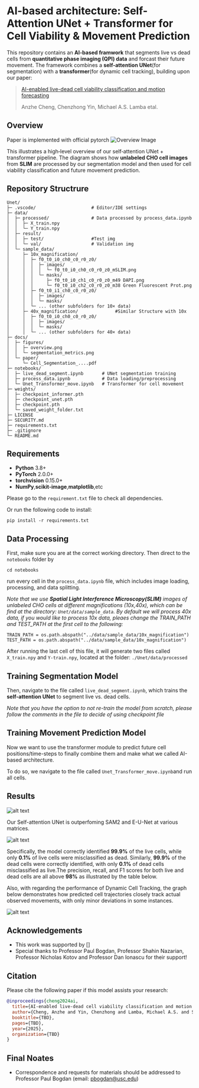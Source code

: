 # AI-based architecture: Self-Attention UNet + Transformer for Cell Viability & Movement Prediction
This repository contains an **AI-based framwork** that segments live vs dead cells from **quantitative phase imaging (QPI) data**
and forcast their future movement. The framework combines a **self-attention UNet**(for segmentation) with a **transformer**(for dynamic cell tracking),
building upon our paper:
>[AI-enabled live-dead cell viability classification and
motion forecasting](https://arxiv.org/pdf/2312.13311)
>
>Anzhe Cheng, Chenzhong Yin, Michael A.S. Lamba etal.

## Overview
Paper is implemented with official pytorch
![Overview Image](docs/figures/overview.png?raw=true "Overview workflow of the proposed architecture")

This illustrates a high‐level overview of our self‐attention UNet + transformer pipeline. The diagram shows how **unlabeled CHO cell images** from
**SLIM** are processed by our segmentation model and then used for cell viability classification and future movement prediction.

## Repository Structrure
```
Unet/
├─ .vscode/                     # Editor/IDE settings
├─ data/
│  ├─ processed/                # Data processed by process_data.ipynb
│  │  ├─ X_train.npy
│  │  └─ Y_train.npy
│  ├─ result/
│  │  ├─ test/                  #Test img
│  │  └─ val/                   # Validation img
│  └─ sample_data/
│     ├─ 10x_magnification/   
│     │  ├─ f0_t0_i0_ch0_c0_r0_z0/
│     │  │  ├─ images/
│     │  │  │  └─ f0_t0_i0_ch0_c0_r0_z0_mSLIM.png
│     │  │  └─ masks/
│     │  │     ├─ f0_t0_i0_ch1_c0_r0_z0_m49 DAPI.png
│     │  │     └─ f0_t0_i0_ch2_c0_r0_z0_m38 Green Fluorescent Prot.png
│     │  ├─ f0_t0_i1_ch0_c0_r0_z0/
│     │  │  ├─ images/
│     │  │  └─ masks/
│     │  └─ ... (other subfolders for 10× data)
│     ├─ 40x_magnification/              #Similar Structure with 10x
│     │  ├─ f0_t0_i0_ch0_c0_r0_z0/
│     │  │  ├─ images/
│     │  │  └─ masks/
│     │  └─ ... (other subfolders for 40× data)
├─ docs/
│  ├─ figures/                
│  │  ├─ overview.png
│  │  └─ segmentation_metrics.png
│  └─ paper/
│     └─ Cell_Segmentation_....pdf
├─ notebooks/
│  ├─ live_dead_segment.ipynb       # UNet segmentation training
│  ├─ process_data.ipynb            # Data loading/preprocessing
│  └─ Unet_Transformer_move.ipynb   # Transformer for cell movement
├─ weights/
│  ├─ checkpoint_informer.pth
│  ├─ checkpoint_unet.pth
│  ├─ checkpoint.pth
│  └─ saved_weight_folder.txt
├─ LICENSE
├─ SECURITY.md
├─ requirements.txt
├─ .gitignore
└─ README.md

```
## Requirements
* **Python** 3.8+
* **PyTorch** 2.0.0+
* **torchvision** 0.15.0+
*  **NumPy**,**scikit-image**,**matplotlib**,etc
  
Please go to the `requirement.txt` file to check all dependencies.

Or run the following code to install:
```
pip install -r requirements.txt
```
## Data Processing
First, make sure you are at the correct working directory. Then direct to the `notebooks` folder by
```
cd notebooks
```

run every cell in the `process_data.ipynb` file, which includes image loading, processing, and data splitting. 

*Note that we use **Spatial Light Interference Microscopy(SLIM)** images of unlabeled CHO cells at different magnifications (10x,40x), which can
be find at the directory: `Unet/data/sample_data`. By default we will process 40x data, if you would like to process 10x data, pleaes change the 
TRAIN_PATH and TEST_PATH at the first cell to the following:*
```
TRAIN_PATH = os.path.abspath("../data/sample_data/10x_magnification") 
TEST_PATH = os.path.abspath("../data/sample_data/10x_magnification") 
```

After running the last cell of this file,
it will generate two files called `X_train.npy` and `Y-train.npy`, located at the folder: `./Unet/data/processed`


## Training Segmentation Model

Then, navigate to the file called `live_dead_segment.ipynb`, which trains the **self-attention UNet** to segment live vs. dead cells.

*Note that you have the option to not re-train the model from scratch, please follow the comments in the file to decide of using checkpoint file*

## Training Movement Prediction Model

Now we want to use the transformer module to predict future cell positions/time-steps to finally combine them and make what we called AI-based architecture.

To do so, we navigate to the file called `Unet_Transformer_move.ipynb`and run all cells.

## Results

![alt text](docs/figures/Segmentation_Comparison.png?raw=true "Error rate of different methods")

Our Self-attention UNet is outperfoming SAM2 and E-U-Net at various matrices. 

![alt text](docs/figures/segmentation_metrics.png?raw=true "Error rate of different methods")

Specifically,
the model correctly identified **99.9%** of the live cells, while only **0.1%** of live cells were misclassified as dead. Similarly, **99.9%** of the dead cells were correctly identified, with only **0.1%** of dead cells misclassified as live.The precision, recall, and F1 scores for both live and dead cells are all above **98%** as illustrated by the table below. 

Also, with regarding the performance of Dynamic Cell Tracking, the graph below demonstrates how predicted cell trajectories closely track actual observed movements, with only minor deviations in
some instances.

![alt text](docs/figures/cell_move_predict.png?raw=true "Error rate of different methods")
## Acknowledgements

* This work was supported by []
* Special thanks to Professor Paul Bogdan, Professor Shahin Nazarian, Professor Nicholas Kotov and Professor Dan Ionascu for their support!

## Citation

Please cite the following paper if this model assists your research:
```bibtex
@inproceedings{cheng2024ai,
  title={AI-enabled live-dead cell viability classification and motion forecasting},
  author={Cheng, Anzhe and Yin, Chenzhong and Lamba, Michael A.S. and Sertorio, Mathieu and DeJesus, Maldonado and Alexis, Jorge and Sathler, Alexandre R. and Chang, Yu and Chiritescu, Catalin and Best, Catherine A. and Ionascu, Dan and Kotov, Nicholas and Nazarian, Shahin and Bogdan, Paul},
  booktitle={TBD},
  pages={TBD},
  year={2025},
  organization={TBD}
}
```

## Final Noates
* Correspondence and requests for materials should be addressed to Professor Paul Bogdan (email: pbogdan@usc.edu)

